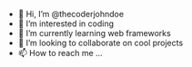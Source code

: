 - 👋 Hi, I’m @thecoderjohndoe
- 👀 I’m interested in coding
- 🌱 I’m currently learning web frameworks
- 💞️ I’m looking to collaborate on cool projects
- 📫 How to reach me ...

<!---
thecoderjohndoe/thecoderjohndoe is a ✨ special ✨ repository because its `README.md` (this file) appears on your GitHub profile.
You can click the Preview link to take a look at your changes.
--->
